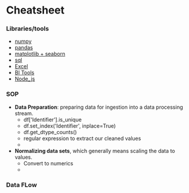 # Cheatsheet

### Libraries/tools
- [numpy](https://github.com/dhirajmahato/Cheatsheet/blob/ca0b7c087938ed5e03d129c1d3baaecbdbea7ab2/01_numpy.md)
- [pandas](https://github.com/dhirajmahato/Cheatsheet/blob/864610f2be5cd86fdbf310e85297b305d0d89cc4/02_pandas.md)
- [matplotlib + seaborn](https://github.com/dhirajmahato/Cheatsheet/blob/32569b979673f6365cbad520cbbb1185e7dec09c/03_Matplotlib%2BSeaborn.md)
- [sql](https://github.com/dhirajmahato/Cheatsheet/blob/32569b979673f6365cbad520cbbb1185e7dec09c/04_SQL.md)
- [Excel](https://github.com/dhirajmahato/Cheatsheet/blob/32569b979673f6365cbad520cbbb1185e7dec09c/05_excel.md)
- [BI Tools](https://github.com/dhirajmahato/Cheatsheet/blob/32569b979673f6365cbad520cbbb1185e7dec09c/06_BI_Tools.md)
- [Node_js]()

### SOP
- **Data Preparation**: preparing data for ingestion into a data processing stream.
  - df['Identifier'].is_unique
  - df.set_index('Identifier', inplace=True)
  - df.get_dtype_counts()
  - regular expression to extract our cleaned values
  - 
- **Normalizing data sets**, which generally means scaling the data to values.
  - Convert to numerics 
  - 


### Data FLow
